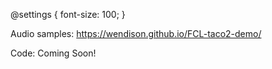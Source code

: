 @settings {
  font-size: 100;
}

Audio samples: https://wendison.github.io/FCL-taco2-demo/

Code: Coming Soon!
